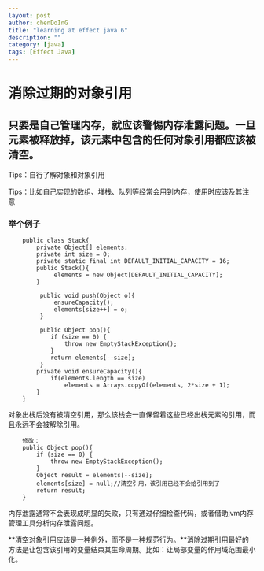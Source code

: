 ```yaml
---
layout: post
author: chenDoInG
title: "learning at effect java 6"
description: ""
category: [java]
tags: [Effect Java]
---
```

# 消除过期的对象引用

## **只要是自己管理内存，就应该警惕内存泄露问题**。一旦元素被释放掉，该元素中包含的任何对象引用都应该被清空。

Tips：自行了解对象和对象引用

Tips：比如自己实现的数组、堆栈、队列等经常会用到内存，使用时应该及其注意

### 举个例子

        public class Stack{
            private Object[] elements;
            private int size = 0;
            private static final int DEFAULT_INITIAL_CAPACITY = 16;
            public Stack(){
                 elements = new Object[DEFAULT_INITIAL_CAPACITY];
            }
       
             public void push(Object o){
                 ensureCapacity();
                 elements[size++] = o;
             }
       
             public Object pop(){
                if (size == 0) {
                    throw new EmptyStackException();
                }
                return elements[--size];
             }
            private void ensureCapacity(){
                if(elements.length == size)
                    elements = Arrays.copyOf(elements, 2*size + 1);
            }
        }
       
对象出栈后没有被清空引用，那么该栈会一直保留着这些已经出栈元素的引用，而且永远不会被解除引用。

        修改：
        public Object pop(){
            if (size == 0) {
                throw new EmptyStackException();
            }
            Object result = elements[--size];
            elements[size] = null;//清空引用，该引用已经不会给引用到了
            return result;
        }
       
内存泄露通常不会表现成明显的失败，只有通过仔细检查代码，或者借助jvm内存管理工具分析内存泄露问题。

**清空对象引用应该是一种例外，而不是一种规范行为。**消除过期引用最好的方法是让包含该引用的变量结束其生命周期。比如：让局部变量的作用域范围最小化。